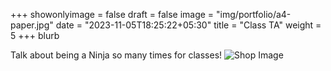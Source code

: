 +++
showonlyimage = false
draft = false
image = "img/portfolio/a4-paper.jpg"
date = "2023-11-05T18:25:22+05:30"
title = "Class TA"
weight = 5
+++
blurb
<!--more-->
Talk about being a Ninja so many times for classes!
![Shop Image][1]

[1]: /img/olin_shop.jpg